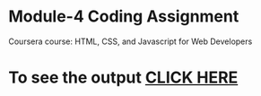 

# Module-4 Coding Assignment

Coursera course: HTML, CSS, and Javascript for Web Developers

# To see the output [CLICK HERE](https://shreya1sh.github.io/mod4/)
